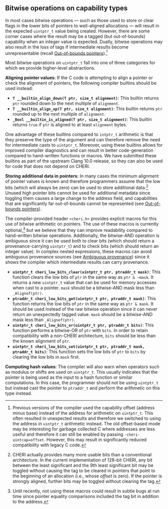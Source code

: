 ## Bitwise operations on capability types

In most cases bitwise operations &mdash; such as those used to store or clear flags
in the lower bits of pointers to well-aligned allocations &mdash; will result in the expected `uintptr_t` value being created.
However, there are some corner cases where the result may be a tagged (but out-of-bounds)
capability when an integer value is expected. <!--
\arnote{TODO: add an example. Maybe the mutex example checking low pointer bits + some alignment checks?}
-->
Dually, bitwise operations may also result in the loss of tags if intermediate results become unrepresentable (recall [Out-of-bounds pointers](out-of-bounds-pointers.html)).[^7]

Most bitwise operations on `uintptr_t` fall into one of three categories for which we provide
higher-level abstractions.

**Aligning pointer values**:
If the C code is attempting to align a pointer or check the alignment of pointers,
the following compiler builtins should be used instead:

* **`T __builtin_align_down(T ptr, size_t alignment)`**:
  This builtin returns `ptr` rounded down to the next multiple of `alignment`.
* **`T __builtin_align_up(T ptr, size_t alignment)`**:
  This builtin returns `ptr` rounded up to the next multiple of `alignment`.
* **`_Bool __builtin_is_aligned(T ptr, size_t alignment)`**:
  This builtin returns `true` if `ptr` is aligned to at least `alignment` bytes.

<!--
\rwnote{It would be nice if we had, and could document here, `cheri_` versions
  of these macros.}
\arnote{Probably best to use the `__builtin` versions since that also works for upstream clang.}
-->

One advantage of these builtins compared to `intptr_t` arithmetic is that they preserve the
type of the argument and can therefore remove the need for intermediate casts to `uintptr_t`.
Moreover, using these builtins allows for improved compiler diagnostics and can result in better code-generation compared to hand-written functions or macros.
We have submitted these builtins as part of the upstream Clang 10.0 release, so they can also be used for code that does not depend on CHERI.

<!--
\arnote{Should I include some of the documentation I wrote for upstream LLVM? (\url{https://clang.llvm.org/docs/LanguageExtensions.html\#alignment-builtins})}
-->

**Storing additional data in pointers**: <!--
\label{sec:low-pointer-bits}
-->
In many cases the minimum alignment of pointer values is known and therefore
programmers assume that the low bits (which will always be zero) can be
used to store additional data.[^8]
Unused high pointer bits cannot be used for additional metadata since toggling them causes a large change to the address field, and capabilities that are significantly far out-of-bounds cannot be represented (see
[Out-of-bounds pointers](out-of-bounds-pointers.html)).

The compiler-provided header `<cheri.h>` provides explicit macros for this
use of bitwise arithmetic on pointers.
The use of these macros is currently optional,[^9]
but we believe that they can improve readability compared to hand-written bitwise operations.
Additionally, the bitwise-AND operation is ambiguous since it can be used both to clear bits (which should return a provenance-carrying `uintptr_t`) and to check bits (which should return an integer value).
In complex nested expressions, these macros can avoid ambiguous provenance sources (see [Ambiguous provenance](../compiler/ambiguous-provenance.html)) since it shows the compiler which intermediate results can carry provenance.

* **`uintptr_t cheri_low_bits_clear(uintptr_t ptr, ptraddr_t mask)`**:
  This function clears the low bits of `ptr` in the same way as `ptr & ~mask`.
  It returns a new `uintptr_t` value that can be used for memory accesses when cast to a pointer.
  `mask` should be a bitwise-AND mask less than `_Alignof(ptr)`.
* **`ptraddr_t cheri_low_bits_get(uintptr_t ptr, ptraddr_t mask)`**:
  This function returns the low bits of `ptr` in the same way as `ptr & mask`.
  It should be used instead of the raw bitwise operation since it can never return
  an unexpectedly tagged value.
  `mask` should be a bitwise-AND mask less than `_Alignof(ptr)`.
* **`uintptr_t cheri_low_bits_or(uintptr_t ptr, ptraddr_t bits)`**:
  This function performs a bitwise-OR of `ptr` with `bits`.
  In order to retain compatibility with a non-CHERI architecture, `bits` should be less than the known alignment of `ptr`.
* **`uintptr_t cheri_low_bits_set(uintptr_t ptr, ptraddr_t mask, ptraddr_t bits)`**:
  This function sets the low bits of `ptr` to `bits` by clearing the low bits in  `mask` first.

**Computing hash values**:
The compiler will also warn when operators such as modulus or shifts are used on
`uintptr_t`. This usually indicates that the pointer is being used as the input to a hash
function or similar computations.
In this case, the programmer should not be using `uintptr_t` but instead cast the pointer
to `ptraddr_t` and perform the arithmetic on this type instead.

[^7]: Previous versions of the compiler used the capability offset (address
minus base) instead of the address for arithmetic on `uintptr_t`.
This often resulted in unexpected results and therefore we switched to using
the address in `uintptr_t` arithmetic instead.
The old offset-based mode may be interesting for garbage collected C where
addresses are less useful and therefore it can still be enabled by
passing `-cheri-uintcap=offset`.
However, this may result in significantly reduced compatibility with legacy C code.

[^8]: CHERI actually provides many more usable bits than a conventional architecture.
In the current implementation of 128-bit CHERI, any bit between<!--
\psnote{inclusive?} --> the least
significant and the 9th least significant bit may be toggled without causing
the tag to be cleared in pointers that point to the beginning of an allocation (i.e., whose *offset* is zero).  <!--
\psnote{This is confusing &mdash; not clearing the tag isn't the same as not destroying part of the pointer data...} -->
If the pointer is strongly aligned, further bits may be toggled without clearing the tag.
<!--
\nwfnote{But the macros only permit the use of the bottom 5.  We should say that somewhere.}
-->

[^9]: Until recently, not using these macros could result in subtle bugs at run time since pointer equality comparisons included the tag bit in addition to the address.
